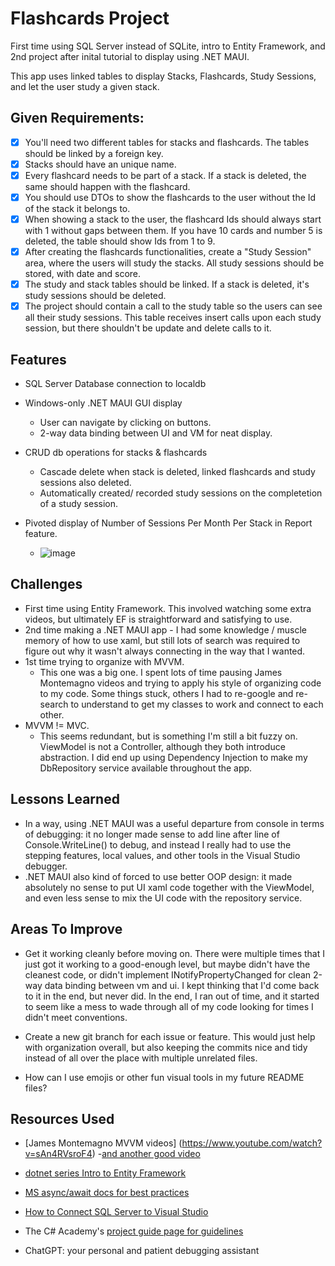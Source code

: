 # Flashcards Project
First time using SQL Server instead of SQLite, intro to Entity Framework, and 2nd project after inital tutorial to display using .NET MAUI. 

This app uses linked tables to display Stacks, Flashcards, Study Sessions, and let the user study a given stack. 

## Given Requirements:
- [x] You'll need two different tables for stacks and flashcards. The tables should be linked by a foreign key.
- [x] Stacks should have an unique name.
- [x] Every flashcard needs to be part of a stack. If a stack is deleted, the same should happen with the flashcard.
- [x] You should use DTOs to show the flashcards to the user without the Id of the stack it belongs to.
- [x] When showing a stack to the user, the flashcard Ids should always start with 1 without gaps between them. If you have 10 cards and number 5 is deleted, the table should show Ids from 1 to 9.
- [x] After creating the flashcards functionalities, create a "Study Session" area, where the users will study the stacks. All study sessions should be stored, with date and score.
- [x] The study and stack tables should be linked. If a stack is deleted, it's study sessions should be deleted.
- [x] The project should contain a call to the study table so the users can see all their study sessions. This table receives insert calls upon each study session, but there shouldn't be update and delete calls to it.

## Features
- SQL Server Database connection to localdb
- Windows-only .NET MAUI GUI display
  - User can navigate by clicking on buttons.
  - 2-way data binding between UI and VM for neat display.
- CRUD db operations for stacks & flashcards
  - Cascade delete when stack is deleted, linked flashcards and study sessions also deleted.
  - Automatically created/ recorded study sessions on the completetion of a study session.
- Pivoted display of Number of Sessions Per Month Per Stack in Report feature.
  
  - ![image](https://github.com/user-attachments/assets/18bdedc6-a9d1-4e0c-849f-fe6396d35629)

## Challenges
- First time using Entity Framework. This involved watching some extra videos, but ultimately EF is straightforward and satisfying to use.
- 2nd time making a .NET MAUI app - I had some knowledge / muscle memory of how to use xaml, but still lots of search was required to figure out why it wasn't always connecting in the way that I wanted.
- 1st time trying to organize with MVVM.
  - This one was a big one. I spent lots of time pausing James Montemagno videos and trying to apply his style of organizing code to my code. Some things stuck, others I had to re-google and re-search to understand to get my classes to work and connect to each other.
- MVVM != MVC.
  - This seems redundant, but is something I'm still a bit fuzzy on. ViewModel is not a Controller, although they both introduce abstraction. I did end up using Dependency Injection to make my DbRepository service available throughout the app.
 
## Lessons Learned
- In a way, using .NET MAUI was a useful departure from console in terms of debugging: it no longer made sense to add line after line of Console.WriteLine() to debug, and instead I really had to use the stepping features, local values, and other tools in the Visual Studio debugger.
- .NET MAUI also kind of forced to use better OOP design: it made absolutely no sense to put UI xaml code together with the ViewModel, and even less sense to mix the UI code with the repository service.

## Areas To Improve

- Get it working cleanly before moving on. There were multiple times that I just got it working to a good-enough level, but maybe didn't have the cleanest code, or didn't implement INotifyPropertyChanged for clean 2-way data binding between vm and ui. I kept thinking that I'd come back to it in the end, but never did. In the end, I ran out of time, and it started to seem like a mess to wade through all of my code looking for times I didn't meet conventions.

- Create a new git branch for each issue or feature. This would just help with organization overall, but also keeping the commits nice and tidy instead of all over the place with multiple unrelated files.

- How can I use emojis or other fun visual tools in my future README files?

## Resources Used
- [James Montemagno MVVM videos] (https://www.youtube.com/watch?v=sAn4RVsroF4)
    -[and another good video](https://www.youtube.com/watch?v=AXpTeiWtbC8)

- [dotnet series Intro to Entity Framework](https://www.youtube.com/watch?v=SryQxUeChMc)

- [MS async/await docs for best practices](https://learn.microsoft.com/en-us/archive/msdn-magazine/2013/march/async-await-best-practices-in-asynchronous-programming)

- [How to Connect SQL Server to Visual Studio](https://www.youtube.com/watch?v=M5DhHYQlnq8)

- The C# Academy's [project guide page for guidelines](https://www.thecsharpacademy.com/project/14/flashcards)

- ChatGPT: your personal and patient debugging assistant
